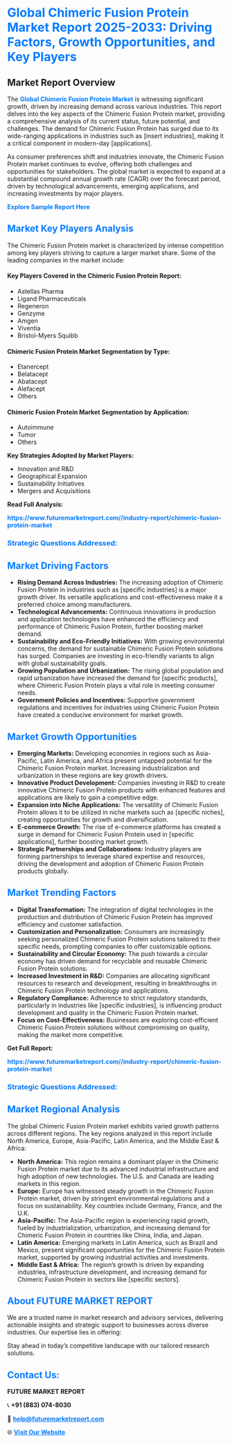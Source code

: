 <h1 style="color: #007BFF;">Global Chimeric Fusion Protein Market Report 2025-2033: Driving Factors, Growth Opportunities, and Key Players</h1>

<section id="overview">
<h2>Market Report Overview</h2>
<p>The <a href="https://www.futuremarketreport.com//industry-report/chimeric-fusion-protein-market" style="color: #007BFF; text-decoration: none;"><strong>Global Chimeric Fusion Protein Market</strong></a> is witnessing significant growth, driven by increasing demand across various industries. This report delves into the key aspects of the Chimeric Fusion Protein market, providing a comprehensive analysis of its current status, future potential, and challenges. The demand for Chimeric Fusion Protein has surged due to its wide-ranging applications in industries such as [insert industries], making it a critical component in modern-day [applications].</p>
<p>As consumer preferences shift and industries innovate, the Chimeric Fusion Protein market continues to evolve, offering both challenges and opportunities for stakeholders. The global market is expected to expand at a substantial compound annual growth rate (CAGR) over the forecast period, driven by technological advancements, emerging applications, and increasing investments by major players.</p>
</section>

<section id="overview">
<p><a href="https://www.futuremarketreport.com//request-sample/reportId=77669" style="color: #007BFF; text-decoration: none;"><strong>Explore Sample Report Here</strong></a></p>
</section>

<section id="key-players">
<h2 style="color: #007BFF;">Market Key Players Analysis</h2>
<p>The Chimeric Fusion Protein market is characterized by intense competition among key players striving to capture a larger market share. Some of the leading companies in the market include:</p>
<h4>Key Players Covered in the Chimeric Fusion Protein Report:</h4>
<ul><li>Astellas Pharma</li><li>Ligand Pharmaceuticals</li><li>Regeneron</li><li>Genzyme</li><li>Amgen</li><li>Viventia</li><li>Bristol-Myers Squibb</li></ul>
<h4>Chimeric Fusion Protein Market Segmentation by Type:</h4>
<ul><li>Etanercept</li><li>Belatacept</li><li>Abatacept</li><li>Alefacept</li><li>Others</li></ul>

<h4>Chimeric Fusion Protein Market Segmentation by Application:</h4>
<ul><li>Autoimmune</li><li>Tumor</li><li>Others</li></ul>
<p><strong>Key Strategies Adopted by Market Players:</strong></p>
<ul>
<li>Innovation and R&D</li>
<li>Geographical Expansion</li>
<li>Sustainability Initiatives</li>
<li>Mergers and Acquisitions</li>
</ul>
</section>

<section>
<p><strong>Read Full Analysis: </strong></p><a href="https://www.futuremarketreport.com//industry-report/chimeric-fusion-protein-market" style="color: #007BFF; text-decoration: none;"><strong>https://www.futuremarketreport.com//industry-report/chimeric-fusion-protein-market</strong></a>
<h3 style="color: #007BFF;">Strategic Questions Addressed:</h3>
</section>

<section id="driving-factors">
<h2 style="color: #007BFF;">Market Driving Factors</h2>
<ul>
<li><strong>Rising Demand Across Industries:</strong> The increasing adoption of Chimeric Fusion Protein in industries such as [specific industries] is a major growth driver. Its versatile applications and cost-effectiveness make it a preferred choice among manufacturers.</li>
<li><strong>Technological Advancements:</strong> Continuous innovations in production and application technologies have enhanced the efficiency and performance of Chimeric Fusion Protein, further boosting market demand.</li>
<li><strong>Sustainability and Eco-Friendly Initiatives:</strong> With growing environmental concerns, the demand for sustainable Chimeric Fusion Protein solutions has surged. Companies are investing in eco-friendly variants to align with global sustainability goals.</li>
<li><strong>Growing Population and Urbanization:</strong> The rising global population and rapid urbanization have increased the demand for [specific products], where Chimeric Fusion Protein plays a vital role in meeting consumer needs.</li>
<li><strong>Government Policies and Incentives:</strong> Supportive government regulations and incentives for industries using Chimeric Fusion Protein have created a conducive environment for market growth.</li>
</ul>
</section>

<section id="growth-opportunities">
<h2 style="color: #007BFF;">Market Growth Opportunities</h2>
<ul>
<li><strong>Emerging Markets:</strong> Developing economies in regions such as Asia-Pacific, Latin America, and Africa present untapped potential for the Chimeric Fusion Protein market. Increasing industrialization and urbanization in these regions are key growth drivers.</li>
<li><strong>Innovative Product Development:</strong> Companies investing in R&D to create innovative Chimeric Fusion Protein products with enhanced features and applications are likely to gain a competitive edge.</li>
<li><strong>Expansion into Niche Applications:</strong> The versatility of Chimeric Fusion Protein allows it to be utilized in niche markets such as [specific niches], creating opportunities for growth and diversification.</li>
<li><strong>E-commerce Growth:</strong> The rise of e-commerce platforms has created a surge in demand for Chimeric Fusion Protein used in [specific applications], further boosting market growth.</li>
<li><strong>Strategic Partnerships and Collaborations:</strong> Industry players are forming partnerships to leverage shared expertise and resources, driving the development and adoption of Chimeric Fusion Protein products globally.</li>
</ul>
</section>

<section id="trending-factors">
<h2 style="color: #007BFF;">Market Trending Factors</h2>
<ul>
<li><strong>Digital Transformation:</strong> The integration of digital technologies in the production and distribution of Chimeric Fusion Protein has improved efficiency and customer satisfaction.</li>
<li><strong>Customization and Personalization:</strong> Consumers are increasingly seeking personalized Chimeric Fusion Protein solutions tailored to their specific needs, prompting companies to offer customizable options.</li>
<li><strong>Sustainability and Circular Economy:</strong> The push towards a circular economy has driven demand for recyclable and reusable Chimeric Fusion Protein solutions.</li>
<li><strong>Increased Investment in R&D:</strong> Companies are allocating significant resources to research and development, resulting in breakthroughs in Chimeric Fusion Protein technology and applications.</li>
<li><strong>Regulatory Compliance:</strong> Adherence to strict regulatory standards, particularly in industries like [specific industries], is influencing product development and quality in the Chimeric Fusion Protein market.</li>
<li><strong>Focus on Cost-Effectiveness:</strong> Businesses are exploring cost-efficient Chimeric Fusion Protein solutions without compromising on quality, making the market more competitive.</li>
</ul>
</section>

<section>
<p><strong>Get Full Report: </strong></p><a href="https://www.futuremarketreport.com//industry-report/chimeric-fusion-protein-market" style="color: #007BFF; text-decoration: none;"><strong>https://www.futuremarketreport.com//industry-report/chimeric-fusion-protein-market</strong></a>
<h3 style="color: #007BFF;">Strategic Questions Addressed:</h3>
</section>


<section id="regional-analysis">
<h2 style="color: #007BFF;">Market Regional Analysis</h2>
<p>The global Chimeric Fusion Protein market exhibits varied growth patterns across different regions. The key regions analyzed in this report include North America, Europe, Asia-Pacific, Latin America, and the Middle East & Africa:</p>
<ul>
<li><strong>North America:</strong> This region remains a dominant player in the Chimeric Fusion Protein market due to its advanced industrial infrastructure and high adoption of new technologies. The U.S. and Canada are leading markets in this region.</li>
<li><strong>Europe:</strong> Europe has witnessed steady growth in the Chimeric Fusion Protein market, driven by stringent environmental regulations and a focus on sustainability. Key countries include Germany, France, and the U.K.</li>
<li><strong>Asia-Pacific:</strong> The Asia-Pacific region is experiencing rapid growth, fueled by industrialization, urbanization, and increasing demand for Chimeric Fusion Protein in countries like China, India, and Japan.</li>
<li><strong>Latin America:</strong> Emerging markets in Latin America, such as Brazil and Mexico, present significant opportunities for the Chimeric Fusion Protein market, supported by growing industrial activities and investments.</li>
<li><strong>Middle East & Africa:</strong> The region’s growth is driven by expanding industries, infrastructure development, and increasing demand for Chimeric Fusion Protein in sectors like [specific sectors].</li>
</ul>
</section>

<footer>
<h2 style="color: #007BFF;">About FUTURE MARKET REPORT</h2>
<p>We are a trusted name in market research and advisory services, delivering actionable insights and strategic support to businesses across diverse industries. Our expertise lies in offering:</p>

<p>Stay ahead in today’s competitive landscape with our tailored research solutions.</p>

<h2 style="color: #007BFF;">Contact Us:</h2>
<p><strong>FUTURE MARKET REPORT</strong></p>
<p>📞 <strong>+91 (883) 074-8030</strong></p>
<p>📧 <strong><a href="mailto:help@futuremarketreport.com" style="color: #007BFF;">help@futuremarketreport.com</a></strong></p>
<p>🌐 <strong><a href="https://www.futuremarketreport.com/" style="color: #007BFF;">Visit Our Website</a></strong></p>
</footer>